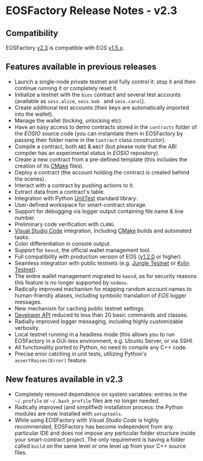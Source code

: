 # EOSFactory Release Notes - v2.3

## Compatibility

EOSFactory [v2.3](https://github.com/tokenika/eosfactory/releases/tag/v2.3) is compatible with EOS [v1.5.x](https://github.com/EOSIO/eos/releases/tag/v1.5.0).

## Features available in previous releases

* Launch a single-node private testnet and fully control it: stop it and then continue running it or completely reset it.
* Initialize a testnet with the `bios` contract and several test accounts (available as `sess.alice`, `sess.bob ` and `sess.carol`).
* Create additional test accounts (their keys are automatically imported into the wallet).
* Manage the wallet (locking, unlocking etc).
* Have an easy access to demo contracts stored in the `contracts` folder of the *EOSIO* source code (you can instantiate them in EOSFactory by passing their folder name in the `Contract` class constructor).
* Compile a contract, both `ABI` & `WAST` (but please note that the ABI compiler has an experimental status in *EOSIO* repository).
* Create a new contract from a pre-defined template (this includes the creation of its [CMake](https://cmake.org/) files).
* Deploy a contract (the account holding the contract is created behind the scenes).
* Interact with a contract by pushing actions to it.
* Extract data from a contract's table.
* Integration with Python [UnitTest](https://docs.python.org/2/library/unittest.html) standard library.
* User-defined workspace for smart-contract storage.
* Support for debugging via logger output containing file name & line number.
* Preliminary code verification with `CLANG`.
* [Visual Studio Code](https://code.visualstudio.com/) integration, including [CMake](https://cmake.org/) builds and automated tasks.
* Color differentiation in console output.
* Support for `keosd`, the official wallet management tool.
* Full compatibility with production version of EOS ([v1.2.0](https://github.com/EOSIO/eos/releases/tag/v1.2.0) or higher).
* Seamless integration with public testnets (e.g. [Jungle Testnet](http://dev.remote_testnet.io/) or [Kylin Testnet](https://tools.cryptokylin.io)).
* The entire wallet management migrated to `keosd`, as for security reasons this feature is no longer supported by `nodeos`.
* Radically improved mechanism for mapping random account names to human-friendly aliases, including symbolic translation of *EOS* logger messages.
* New mechanism for caching public testnet settings.
* [Developer API](https://github.com/tokenika/eosfactory/blob/master/eosfactory/eosf.py) reduced to less than 20 basic commands and classes.
* Radially improved logger messaging, including highly customizable verbosity.
* Local testnet running in a headless mode (this allows you to run EOSFactory in a GUI-less environment, e.g. Ubuntu Server, or via SSH).
* All functionality ported to Python, no need to compile any C++ code.
* Precise error catching in unit tests, utilizing Python's `assertRaises(Error)` feature.

## New features available in v2.3
* Completely removed dependence on system variables: entries in the `~/.profile` or `~/.bash_profile` files are no longer needed.
* Radically improved (and simplified) installation process: the Python modules are now installed with `setuptools`.
* While using EOSFactory with *Visual Studio Code* is highly recommended, EOSFactory has become independent from any particular IDE and does not impose any particular folder structure inside your smart-contract project. The only requirement is having a folder called `build` on the same level or one level up from your C++ source files.
